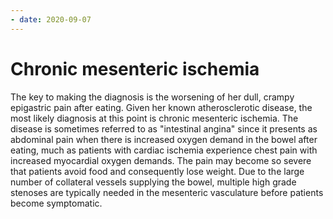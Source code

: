```yaml
---
- date: 2020-09-07
---
```


# Chronic mesenteric ischemia

<!-- chronic mesenteric ischemia symptoms and pathophysiology -->

The key to making the diagnosis is the worsening of her dull, crampy epigastric pain after eating. Given her known atherosclerotic disease, the most likely diagnosis at this point is chronic mesenteric ischemia. The disease is sometimes referred to as "intestinal angina" since it presents as abdominal pain when there is increased oxygen demand in the bowel after eating, much as patients with cardiac ischemia experience chest pain with increased myocardial oxygen demands. The pain may become so severe that patients avoid food and consequently lose weight. Due to the large number of collateral vessels supplying the bowel, multiple high grade stenoses are typically needed in the mesenteric vasculature before patients become symptomatic.
